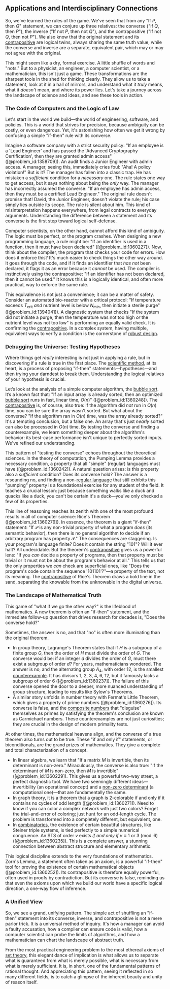 ## Applications and Interdisciplinary Connections

So, we've learned the rules of the game. We've seen that from any "If $P$, then $Q$" statement, we can conjure up three relatives: the converse ("If $Q$, then $P$"), the inverse ("If not $P$, then not $Q$"), and the contrapositive ("If not $Q$, then not $P$"). We also know that the original statement and its [contrapositive](@article_id:264838) are logical twins, always sharing the same truth value, while the converse and inverse are a separate, equivalent pair, which may or may not agree with the original.

This might seem like a dry, formal exercise. A little shuffle of words and "nots." But to a physicist, an engineer, a computer scientist, or a mathematician, this isn't just a game. These transformations are the sharpest tools in the shed for thinking clearly. They allow us to take a statement, look at it in a hall of mirrors, and understand what it *truly* means, what it *doesn't* mean, and where its power lies. Let's take a journey across the landscape of science and ideas, and see these tools in action.

### The Code of Computers and the Logic of Law

Let's start in the world we build—the world of engineering, software, and policies. This is a world that strives for precision, because ambiguity can be costly, or even dangerous. Yet, it's astonishing how often we get it wrong by confusing a simple "if-then" rule with its converse.

Imagine a software company with a strict security policy: "If an employee is a 'Lead Engineer' and has passed the 'Advanced Cryptography Certification', then they are granted admin access" ([@problem_id:1358709]). An audit finds a Junior Engineer with admin access. A manager, seeing this, immediately cries foul: "Aha! A policy violation!" But is it? The manager has fallen into a classic trap. He has mistaken a *sufficient* condition for a *necessary* one. The rule states one way to get access, but it says nothing about being the *only* way. The manager has incorrectly assumed the converse: "If an employee has admin access, then they must be a certified Lead Engineer." The original rule doesn't promise that! David, the Junior Engineer, doesn't violate the rule; his case simply lies outside its scope. The rule is silent about him. This kind of misinterpretation happens everywhere, from legal contracts to everyday arguments. Understanding the difference between a statement and its converse is the first step toward logical self-defense.

Computer scientists, on the other hand, cannot afford this kind of ambiguity. The logic must be perfect, or the program crashes. When designing a new programming language, a rule might be: "If an identifier is used in a function, then it must have been declared" ([@problem_id:1360227]). Now, think about the compiler, the program that checks your code for errors. How does it enforce this? It's much easier to check things the other way around. It goes through the code, and if it finds an identifier that *has not* been declared, it flags it as an error because it *cannot* be used. The compiler is instinctively using the contrapositive: "If an identifier has not been declared, then it cannot be used." It knows this is a logically identical, and often more practical, way to enforce the same rule.

This equivalence is not just a convenience; it can be a matter of safety. Consider an automated bio-reactor with a critical protocol: "If temperature exceeds $T_{\text{crit}}$ *and* nutrient level is below $N_{\text{min}}$, then initiate a sterile purge" ([@problem_id:1394041]). A diagnostic system that checks "If the system did not initiate a purge, then the temperature was not too high *or* the nutrient level was not too low" is performing an equally valid check. It is confirming the [contrapositive](@article_id:264838). In a complex system, having multiple, equivalent ways to verify a condition is the cornerstone of [robust design](@article_id:268948).

### Debugging the Universe: Testing Hypotheses

Where things get *really* interesting is not just in applying a rule, but in discovering if a rule is true in the first place. The [scientific method](@article_id:142737), at its heart, is a process of proposing "if-then" statements—hypotheses—and then trying your darndest to break them. Understanding the logical relatives of your hypothesis is crucial.

Let’s look at the analysis of a simple computer algorithm, the [bubble sort](@article_id:633729). It’s a known fact that: "If an input array is already sorted, then an optimized [bubble sort](@article_id:633729) runs in fast, linear time, $O(n)$" ([@problem_id:1360248]). The [contrapositive](@article_id:264838) is, of course, also true: if the algorithm did *not* run in $O(n)$ time, you can be sure the array wasn't sorted. But what about the converse? "If the algorithm ran in $O(n)$ time, was the array already sorted?" It's a tempting conclusion, but a false one. An array that's just *nearly* sorted can also be processed in $O(n)$ time. By testing the converse and finding a counterexample, we learn something deeper about the algorithm's behavior: its best-case performance isn't unique to perfectly sorted inputs. We've refined our understanding.

This pattern of "testing the converse" echoes throughout the theoretical sciences. In the theory of computation, the Pumping Lemma provides a necessary condition, a property that all "simple" (regular) languages must have ([@problem_id:1360242]). A natural question arises: is this property also a *sufficient* condition? Does its converse hold? The answer is a resounding no, and finding a non-[regular language](@article_id:274879) that still exhibits this "pumping" property is a foundational exercise for any student of the field. It teaches a crucial lesson: just because something walks like a duck and quacks like a duck, you can't be certain it's a duck—you've only checked a few of its properties.

This line of reasoning reaches its zenith with one of the most profound results in all of computer science: Rice's Theorem ([@problem_id:1360279]). In essence, the theorem is a giant "if-then" statement: "If $\mathcal{P}$ is any non-trivial property of what a program *does* (its semantic behavior), then there is no general algorithm to decide if an arbitrary program has property $\mathcal{P}$." The consequences are staggering. Is your program's language finite? Does it contain the string "101"? Will it ever halt? All undecidable. But the theorem's [contrapositive](@article_id:264838) gives us a powerful lens: "If you *can* decide a property of programs, then that property must be trivial or it must not be about the program's behavior at all." This tells us that the only properties we *can* check are superficial ones, like "Does the program's code contain the sequence '101101'?"—a property of the text, not its meaning. The [contrapositive](@article_id:264838) of Rice's Theorem draws a bold line in the sand, separating the knowable from the unknowable in the digital universe.

### The Landscape of Mathematical Truth

This game of "what if we go the other way?" is the lifeblood of mathematics. A new theorem is often an "if-then" statement, and the immediate follow-up question that drives research for decades is, "Does the converse hold?"

Sometimes, the answer is no, and that "no" is often more illuminating than the original theorem.
- In group theory, Lagrange's Theorem states that if $H$ is a subgroup of a finite group $G$, then the order of $H$ must divide the order of $G$. The converse would be: if an integer $d$ divides the order of $G$, must there exist a subgroup of order $d$? For years, mathematicians wondered. The answer is no, and the alternating group $A_4$, with order 12, is the smallest [counterexample](@article_id:148166). It has divisors 1, 2, 3, 4, 6, 12, but it famously lacks a subgroup of order 6 ([@problem_id:1360237]). The failure of this converse opened the door to a deeper, more nuanced understanding of group structure, leading to results like Sylow's Theorems.
- A similar story unfolds in number theory with Fermat's Little Theorem, which gives a property of prime numbers ([@problem_id:1360276]). Its converse is false, and the [composite numbers](@article_id:263059) that "disguise" themselves as primes by satisfying the theorem's conclusion are known as Carmichael numbers. These counterexamples are not just curiosities; they are crucial in the design of modern primality tests.

At other times, the mathematical heavens align, and the converse of a true theorem also turns out to be true. These "if and only if" statements, or biconditionals, are the grand prizes of mathematics. They give a complete and total characterization of a concept.
- In linear algebra, we learn that "If a matrix $M$ is invertible, then its determinant is non-zero." Miraculously, the converse is also true: "If the determinant of $M$ is non-zero, then $M$ is invertible" ([@problem_id:1360229]). This gives us a powerful two-way street, a perfect diagnostic tool. We have two seemingly different ideas—invertibility (an operational concept) and a [non-zero determinant](@article_id:153416) (a computational one)—that are fundamentally the same.
- In graph theory, it is a theorem that a graph is 2-colorable if and only if it contains no cycles of odd length ([@problem_id:1360271]). Need to know if you can color a complex network with just two colors? Forget the trial-and-error of coloring; just hunt for an odd-length cycle. The problem is transformed into a completely different, but equivalent, one.
- In [combinatorics](@article_id:143849), the existence of certain beautiful structures, like Steiner triple systems, is tied perfectly to a simple numerical congruence. An STS of order $v$ exists *if and only if* $v \equiv 1$ or $3 \pmod 6$ ([@problem_id:1360235]). This is a complete answer, a stunning connection between abstract structure and elementary arithmetic.

This logical discipline extends to the very foundations of mathematics. Zorn's Lemma, a statement often taken as an axiom, is a powerful "if-then" tool for proving the existence of certain mathematical objects ([@problem_id:1360252]). Its contrapositive is therefore equally powerful, often used in proofs by contradiction. But its converse is false, reminding us that even the axioms upon which we build our world have a specific logical direction, a one-way flow of inference.

### A Unified View

So, we see a grand, unifying pattern. The simple act of shuffling an "if-then" statement into its converse, inverse, and contrapositive is not a mere parlor trick. It is a universal method of inquiry. It's how a manager can avoid a faulty accusation, how a compiler can ensure code is valid, how a computer scientist can probe the limits of algorithms, and how a mathematician can chart the landscape of abstract truth.

From the most practical engineering problem to the most ethereal axioms of [set theory](@article_id:137289), this elegant dance of implication is what allows us to separate what is guaranteed from what is merely possible, what is necessary from what is merely sufficient. It is, in short, one of the fundamental patterns of rational thought. And appreciating this pattern, seeing it reflected in so many different fields, is to catch a glimpse of the inherent beauty and unity of reason itself.